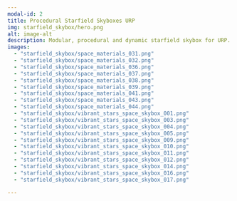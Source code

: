 ```yaml
---
modal-id: 2
title: Procedural Starfield Skyboxes URP
img: starfield_skybox/hero.png
alt: image-alt
description: Modular, procedural and dynamic starfield skybox for URP. Starfield - Voronoi Noise-based field of  dots of stars with varying colours. Nebula field - distant tiny nebula clouds according to a triplanar UV mapping. Two near, large nebula clouds - lots of cloudy detail. Galaxy Background lighting/Galactic Luminous Band - noise based background coloration.
images:
  - "starfield_skybox/space_materials_031.png"
  - "starfield_skybox/space_materials_032.png"
  - "starfield_skybox/space_materials_036.png"
  - "starfield_skybox/space_materials_037.png"
  - "starfield_skybox/space_materials_038.png"
  - "starfield_skybox/space_materials_039.png"
  - "starfield_skybox/space_materials_041.png"
  - "starfield_skybox/space_materials_043.png"
  - "starfield_skybox/space_materials_044.png"
  - "starfield_skybox/vibrant_stars_space_skybox_001.png"
  - "starfield_skybox/vibrant_stars_space_skybox_003.png"
  - "starfield_skybox/vibrant_stars_space_skybox_004.png"
  - "starfield_skybox/vibrant_stars_space_skybox_005.png"
  - "starfield_skybox/vibrant_stars_space_skybox_009.png"
  - "starfield_skybox/vibrant_stars_space_skybox_010.png"
  - "starfield_skybox/vibrant_stars_space_skybox_011.png"
  - "starfield_skybox/vibrant_stars_space_skybox_012.png"
  - "starfield_skybox/vibrant_stars_space_skybox_014.png"
  - "starfield_skybox/vibrant_stars_space_skybox_016.png"
  - "starfield_skybox/vibrant_stars_space_skybox_017.png"

---
```

